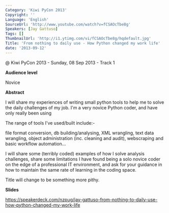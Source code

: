 ```yaml
---
Category: 'Kiwi PyCon 2013'
Copyright: ''
Language: 'English'
SourceUrl: 'http://www.youtube.com/watch?v=fCSAOcTbe8g'
Speakers: [Jay Gattuso]
Tags: []
ThumbnailUrl: 'http://i1.ytimg.com/vi/fCSAOcTbe8g/hqdefault.jpg'
Title: 'From nothing to daily use - How Python changed my work life'
date: '2013-09-12'
---
```

@ Kiwi PyCon 2013 - Sunday, 08 Sep 2013 - Track 1

**Audience level**

Novice

**Abstract**

I will share my experiences of writing small python tools to help me to solve the daily challenges of my job. I'm a very novice Python coder, and have only really been using

The range of tools I've used/built include:-

file format conversion, db building/analysing, XML wrangling, text data wrangling, object administration (inc. cleaning and audit), webscraping and basic workflow automation...

I will share some (terribly coded) examples of how I solve analysis challenges, share some limitations I have found being a solo novice coder on the edge of a professional IT environment, and ask for your guidance in how to maintain the same rate of learning in the coding space.

Title will change to be something more pithy.

**Slides**

https://speakerdeck.com/nzpug/jay-gattuso-from-nothing-to-daily-use-how-python-changed-my-work-life